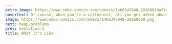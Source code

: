 ```yaml
---
extra_image: https://www.smbc-comics.com/comics/1466347848-20160619after.png
hovertext: Of course, when you're a cartoonist, all you get asked about is why you're not in the papers.
image: https://www.smbc-comics.com/comics/1466347848-20160619.png
next: heap-problems
prev: evolution-2
title: What It's Like
---
```

